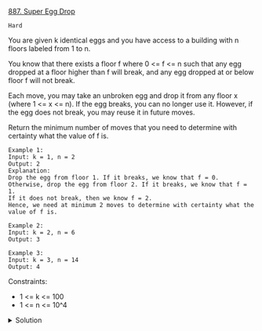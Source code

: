 [887. Super Egg Drop](https://leetcode.com/problems/super-egg-drop/description/)

`Hard`

You are given k identical eggs and you have access to a building with n floors labeled from 1 to n.

You know that there exists a floor f where 0 <= f <= n such that any egg dropped at a floor higher than f will break, and any egg dropped at or below floor f will not break.

Each move, you may take an unbroken egg and drop it from any floor x (where 1 <= x <= n). If the egg breaks, you can no longer use it. However, if the egg does not break, you may reuse it in future moves.

Return the minimum number of moves that you need to determine with certainty what the value of f is.

```
Example 1:
Input: k = 1, n = 2
Output: 2
Explanation: 
Drop the egg from floor 1. If it breaks, we know that f = 0.
Otherwise, drop the egg from floor 2. If it breaks, we know that f = 1.
If it does not break, then we know f = 2.
Hence, we need at minimum 2 moves to determine with certainty what the value of f is.

Example 2:
Input: k = 2, n = 6
Output: 3

Example 3:
Input: k = 3, n = 14
Output: 4
```

Constraints:

- 1 <= k <= 100
- 1 <= n <= 10^4

<details>
<summary>Solution</summary>

[Lee215](https://leetcode.com/problems/super-egg-drop/solutions/158974/c-java-python-2d-and-1d-dp-o-klogn/)
</details>